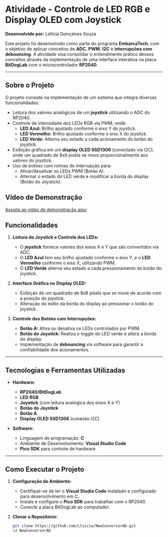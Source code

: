 # Atividade - Controle de LED RGB e Display OLED com Joystick

**Desenvolvido por:** Letícia Gonçalves Souza

Este projeto foi desenvolvido como parte do programa **EmbarcaTech**, com o objetivo de aplicar conceitos de **ADC**, **PWM**, **I2C** e **interrupções com debouncing**. A atividade visa consolidar o entendimento prático desses conceitos através da implementação de uma interface interativa na placa **BitDogLab** com o microcontrolador **RP2040**.

---

## Sobre o Projeto

O projeto consiste na implementação de um sistema que integra diversas funcionalidades:
- Leitura dos valores analógicos de um **joystick** utilizando o ADC do RP2040.
- Controle de intensidade dos LEDs RGB via PWM, onde:
  - **LED Azul:** Brilho ajustado conforme o eixo Y do joystick.
  - **LED Vermelho:** Brilho ajustado conforme o eixo X do joystick.
  - **LED Verde:** Alterna seu estado a cada acionamento do botão do joystick.
- Exibição gráfica em um **display OLED SSD1306** (conectado via I2C), onde um quadrado de 8x8 pixels se move proporcionalmente aos valores do joystick.
- Uso de botões com rotinas de interrupção para:
  - Ativar/desativar os LEDs PWM (Botão A).
  - Alternar o estado do LED verde e modificar a borda do display (Botão do Joystick).


## Vídeo de Demonstração

[Assista ao vídeo de demonstração aqui](https://youtu.be/V21F1PUWwRI)



## Funcionalidades

1. **Leitura do Joystick e Controle dos LEDs:**  
   - O **joystick** fornece valores dos eixos X e Y que são convertidos via ADC.
   - O **LED Azul** tem seu brilho ajustado conforme o eixo Y, e o **LED Vermelho** conforme o eixo X, utilizando PWM.
   - O **LED Verde** alterna seu estado a cada pressionamento do botão do joystick.

2. **Interface Gráfica no Display OLED:**  
   - Exibição de um quadrado de 8x8 pixels que se move de acordo com a posição do joystick.
   - Alteração do estilo da borda do display ao pressionar o botão do joystick.

3. **Controle dos Botões com Interrupções:**  
   - **Botão A:** Ativa ou desativa os LEDs controlados por PWM.
   - **Botão do Joystick:** Realiza o toggle do LED verde e altera a borda do display.
   - Implementação de **debouncing** via software para garantir a confiabilidade dos acionamentos.

---

## Tecnologias e Ferramentas Utilizadas

- **Hardware:**
  - **RP2040/BitDogLab**
  - **LED RGB**
  - **Joystick** (com leitura analógica dos eixos X e Y)
  - **Botão do Joystick**
  - **Botão A**
  - **Display OLED SSD1306** (conexão I2C)

- **Software:**
  - Linguagem de programação: **C**
  - Ambiente de Desenvolvimento: **Visual Studio Code**
  - **Pico SDK** para controle de hardware

---

## Como Executar o Projeto

1. **Configuração do Ambiente:**
   - Certifique-se de ter o **Visual Studio Code** instalado e configurado para desenvolvimento em C.
   - Instale e configure o **Pico SDK** para trabalhar com o RP2040.
   - Conecte a placa BitDogLab ao computador.

2. **Clonar o Repositório:**

   ```bash
   git clone https://github.com/Ltiicia/NewConversorAD.git
   cd NewConversorAD
